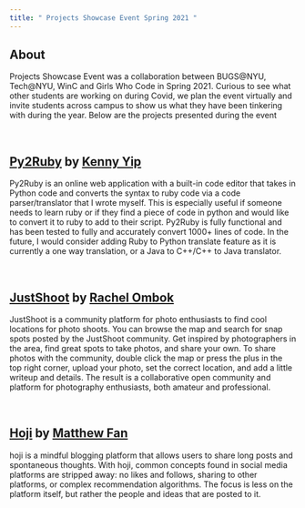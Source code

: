 ```yaml
---
title: " Projects Showcase Event Spring 2021 "
---
```


## About

Projects Showcase Event was a collaboration between BUGS@NYU, Tech@NYU, WinC and Girls Who Code in Spring 2021. Curious to see what other students are working on during Covid, we plan the event virtually and invite students across campus to show us what they have been tinkering with during the year. Below are the projects presented during the event

<br/>

## [Py2Ruby](https://www.py2ruby.com/) by [Kenny Yip](https://www.kennyyip.com/)

Py2Ruby is an online web application with a built-in code editor that takes in Python code and converts the syntax to ruby code via a code parser/translator that I wrote myself. This is especially useful if someone needs to learn ruby or if they find a piece of code in python and would like to convert it to ruby to add to their script. Py2Ruby is fully functional and has been tested to fully and accurately convert 1000+ lines of code. In the future, I would consider adding Ruby to Python translate feature as it is currently a one way translation, or a Java to C++/C++ to Java translator.

<br/>

## [JustShoot](https://rachelombok.com/justshoot) by [Rachel Ombok](https://rachelombok.com/)

JustShoot is a community platform for photo enthusiasts to find cool locations for photo shoots. You can browse the map and search for snap spots posted by the JustShoot community. Get inspired by photographers in the area, find great spots to take photos, and share your own. To share photos with the community, double click the map or press the plus in the top right corner, upload your photo, set the correct location, and add a little writeup and details. The result is a collaborative open community and platform for photography enthusiasts, both amateur and professional.

<br/>

## [Hoji](https://github.com/mattfan00/hoji) by [Matthew Fan](https://www.matthewfan.io/)

hoji is a mindful blogging platform that allows users to share long posts and spontaneous thoughts. With hoji, common concepts found in social media platforms are stripped away: no likes and follows, sharing to other platforms, or complex recommendation algorithms. The focus is less on the platform itself, but rather the people and ideas that are posted to it.

<br/>
